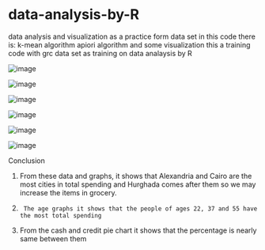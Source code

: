 # data-analysis-by-R
data analysis and visualization as a practice form data set in this code there is: k-mean algorithm apiori algorithm and some visualization
this a training code with grc data set as training on data analaysis by R

![image](https://github.com/mohamedmodar/data-analysis-by-R/assets/120323472/9333ded3-c028-48e6-b02a-a9d64c7577e5)

![image](https://github.com/mohamedmodar/data-analysis-by-R/assets/120323472/7483f3ea-38d4-4bbd-ad87-ae35df5b5a62)

![image](https://github.com/mohamedmodar/data-analysis-by-R/assets/120323472/b26db1c3-56d5-446c-93fc-02045503c33e)

![image](https://github.com/mohamedmodar/data-analysis-by-R/assets/120323472/5cf63259-d41c-4b0b-a65c-95eadf3ce243)

![image](https://github.com/mohamedmodar/data-analysis-by-R/assets/120323472/13162023-fdfb-4fdf-b637-8acfe456bf14)

![image](https://github.com/mohamedmodar/data-analysis-by-R/assets/120323472/75a18ee5-8ab2-4cc2-b269-a999f906aa4c)


Conclusion
1.	From these data and graphs, it shows that Alexandria and Cairo are the most cities in total spending and Hurghada comes after them so we may increase the items in grocery.
2.		The age graphs it shows that the people of ages 22, 37 and 55 have the most total spending
3.	From the cash and credit pie chart it shows that the percentage is nearly same between them


